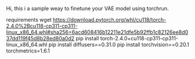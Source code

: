 Hi, this i a sample weay to finetune your VAE model using torchrun.

requirements
    wget https://download.pytorch.org/whl/cu118/torch-2.4.0%2Bcu118-cp311-cp311-linux_x86_64.whl#sha256=6acd608416b12211e21dfe5b92ffb1c82126ee8d037dd119f45d8b28ed80a0d2
    pip install torch-2.4.0+cu118-cp311-cp311-linux_x86_64.whl
    pip install diffusers==0.31.0
    pip install torchvision==0.20.1 torchmetrics=1.6.1

